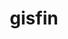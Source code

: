 ---
title: gisfin
description: Finland GIS R tools
link: https://github.com/ropengov/gisfin
github: https://github.com/ropengov/gisfin
category: ropengov
tutorial: true
---